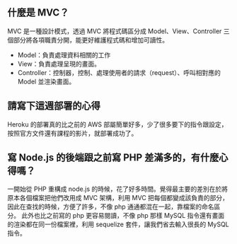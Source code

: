 ## 什麼是 MVC？
MVC 是一種設計模式，透過 MVC 將程式碼區分成 Model、View、Controller 三個部分將各項職責分開，能更好維護程式碼和增加可讀性。
- Model：負責處理資料相關的工作
- View：負責處理呈現的畫面。
- Controller：控制器，控制、處理使用者的請求（request）、呼叫相對應的 Model 並渲染畫面。

## 請寫下這週部署的心得
Heroku 的部署真的比之前的 AWS 部屬簡單好多，少了很多要下的指令跟設定，按照官方文件還有課程的影片，就部署成功了。

## 寫 Node.js 的後端跟之前寫 PHP 差滿多的，有什麼心得嗎？
一開始從 PHP 重構成 node.js 的時候，花了好多時間。覺得最主要的差別在於將原本各個檔案把他們改用成 MVC 架構，利用 MVC 把每個都變成該負責的部分，因此在查找的時候，方便了許多，不像 php 通通都混在一起，靠檔案的命名區分。
此外也比之前寫的 php 更容易閱讀，不像 php 那樣 MySQL 指令還有畫面的渲染都在同一份檔案裡，利用 sequelize 套件，讓我們省去輸入很長的 MySQL 指令。
